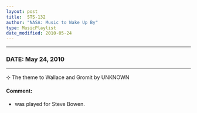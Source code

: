 ```yaml
---
layout: post
title:  STS-132
author: "NASA: Music to Wake Up By"
type: MusicPlaylist
date_modified: 2010-05-24
---
```


----
### DATE: May 24, 2010
----
⊹ The theme to Wallace and Gromit by UNKNOWN

#### Comment:
* was played for Steve Bowen.

